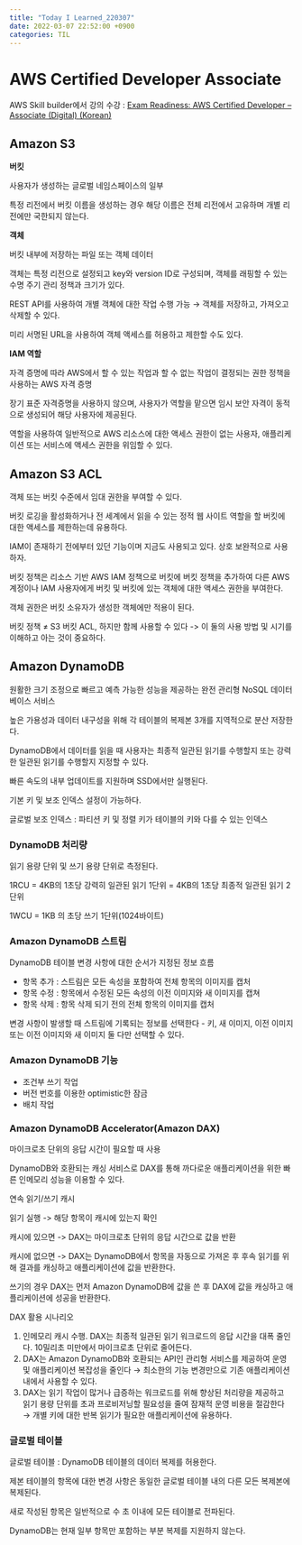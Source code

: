```yaml
---
title: "Today I Learned_220307"
date: 2022-03-07 22:52:00 +0900
categories: TIL
---
```


# AWS Certified Developer Associate
AWS Skill builder에서 강의 수강 : [Exam Readiness: AWS Certified Developer – Associate (Digital) (Korean)](https://explore.skillbuilder.aws/learn/course/1022/exam-readiness-aws-certified-developer-associate-digital-korean)

## Amazon S3
**버킷**

사용자가 생성하는 글로벌 네임스페이스의 일부

특정 리전에서 버킷 이름을 생성하는 경우 해당 이름은 전체 리전에서 고유하며 개별 리전에만 국한되지 않는다.

**객체**

버킷 내부에 저장하는 파일 또는 객체 데이터

객체는 특정 리전으로 설정되고 key와 version ID로 구성되며, 객체를 래핑할 수 있는 수명 주기 관리 정책과 크기가 있다.

REST API를 사용하여 개별 객체에 대한 작업 수행 가능 → 객체를 저장하고, 가져오고 삭제할 수 있다.

미리 서명된 URL을 사용하여 객체 액세스를 허용하고 제한할 수도 있다.

**IAM 역할**

자격 증명에 따라 AWS에서 할 수 있는 작업과 할 수 없는 작업이 결정되는 권한 정책을 사용하는 AWS 자격 증명 

장기 표준 자격증명을 사용하지 않으며, 사용자가 역할을 맡으면 임시 보안 자격이 동적으로 생성되어 해당 사용자에 제공된다.

역할을 사용하여 일반적으로 AWS 리소스에 대한 액세스 권한이 없는 사용자, 애플리케이션 또는 서비스에 액세스 권한을 위임할 수 있다.

## Amazon S3 ACL

객체 또는 버킷 수준에서 임대 권한을 부여할 수 있다.

버킷 로깅을 활성화하거나 전 세계에서 읽을 수 있는 정적 웹 사이트 역할을 할 버킷에 대한 액세스를 제한하는데 유용하다.

IAM이 존재하기 전에부터 있던 기능이며 지금도 사용되고 있다. 상호 보완적으로 사용하자.

버킷 정책은 리소스 기반 AWS IAM 정책으로 버킷에 버킷 정책을 추가하여 다른 AWS 계정이나 IAM 사용자에게 버킷 및 버킷에 있는 객체에 대한 액세스 권한을 부여한다.

객체 권한은 버킷 소유자가 생성한 객체에만 적용이 된다.

버킷 정책 ≠ S3 버킷 ACL, 하지만 함께 사용할 수 있다 -> 이 둘의 사용 방법 및 시기를 이해하고 아는 것이 중요하다.

## Amazon DynamoDB
원활한 크기 조정으로 빠르고 예측 가능한 성능을 제공하는 완전 관리형 NoSQL 데이터베이스 서비스

높은 가용성과 데이터 내구성을 위해 각 테이블의 복제본 3개를 지역적으로 분산 저장한다.

DynamoDB에서 데이터를 읽을 때 사용자는 최종적 일관된 읽기를 수행할지 또는 강력한 일관된 읽기를 수행할지 지정할 수 있다.

빠른 속도의 내부 업데이트를 지원하며 SSD에서만 실행된다.

기본 키 및 보조 인덱스 설정이 가능하다.

글로벌 보조 인덱스 : 파티션 키 및 정렬 키가 테이블의 키와 다를 수 있는 인덱스

### DynamoDB 처리량
읽기 용량 단위 및 쓰기 용량 단위로 측정된다.

1RCU = 4KB의 1초당 강력히 일관된 읽기 1단위 = 4KB의 1초당 최종적 일관된 읽기 2단위

1WCU = 1KB 의 초당 쓰기 1단위(1024바이트)

### Amazon DynamoDB 스트림
DynamoDB 테이블 변경 사항에 대한 순서가 지정된 정보 흐름

- 항목 추가 : 스트림은 모든 속성을 포함하여 전체 항목의 이미지를 캡처
- 항목 수정 : 항목에서 수정된 모든 속성의 이전 이미지와 새 이미지를 캡쳐
- 항목 삭제 : 항목 삭제 되기 전의 전체 항목의 이미지를 캡처

변경 사항이 발생할 때 스트림에 기록되는 정보를 선택한다 - 키, 새 이미지, 이전 이미지 또는 이전 이미지와 새 이미지 둘 다만 선택할 수 있다.

### Amazon DynamoDB 기능
- 조건부 쓰기 작업
- 버전 번호를 이용한 optimistic한 잠금
- 배치 작업

### Amazon DynamoDB Accelerator(Amazon DAX)
마이크로초 단위의 응답 시간이 필요할 때 사용

DynamoDB와 호환되는 캐싱 서비스로 DAX를 통해 까다로운 애플리케이션을 위한 빠른 인메모리 성능을 이용할 수 있다.

연속 읽기/쓰기 캐시

읽기 실행 -> 해당 항목이 캐시에 있는지 확인

캐시에 있으면 -> DAX는 마이크로초 단위의 응답 시간으로 값을 반환

캐시에 없으면 -> DAX는 DynamoDB에서 항목을 자동으로 가져온 후 후속 읽기를 위해 결과를 캐싱하고 애플리케이션에 값을 반환한다.

쓰기의 경우 DAX는 먼저 Amazon DynamoDB에 값을 쓴 후 DAX에 값을 캐싱하고 애플리케이션에 성공을 반환한다.

DAX 활용 시나리오

 1. 인메모리 캐시 수행. DAX는 최종적 일관된 읽기 워크로드의 응답 시간을 대폭 줄인다. 10밀리초 미만에서 마이크로초 단위로 줄어든다.
 2. DAX는 Amazon DynamoDB와 호환되는 API인 관리형 서비스를 제공하여 운영 및 애플리케이션 복잡성을 줄인다 → 최소한의 기능 변경만으로 기존 애플리케이션 내에서 사용할 수 있다.
 3. DAX는 읽기 작업이 많거나 급증하는 워크로드를 위해 향상된 처리량을 제공하고 읽기 용량 단위를 초과 프로비저닝할 필요성을 줄여 잠재적 운영 비용을 절감한다 → 개별 키에 대한 반복 읽기가 필요한 애플리케이션에 유용하다.

### 글로벌 테이블
글로벌 테이블 : DynamoDB 테이블의 데이터 복제를 허용한다.

제본 테이블의 항목에 대한 변경 사항은 동일한 글로벌 테이블 내의 다른 모든 복제본에 복제된다.

새로 작성된 항목은 일반적으로 수 초 이내에 모든 테이블로 전파된다.

DynamoDB는 현재 일부 항목만 포함하는 부분 복제를 지원하지 않는다.
